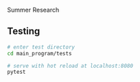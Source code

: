 Summer Research

## Testing

``` bash
# enter test directory
cd main_program/tests

# serve with hot reload at localhost:8080
pytest

```